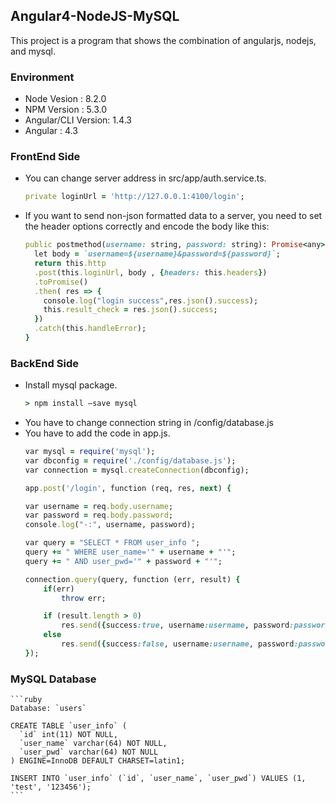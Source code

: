 ## Angular4-NodeJS-MySQL
This project is a program that shows the combination of angularjs, nodejs, and mysql.

### Environment
  - Node Vesion : 8.2.0
  - NPM Version : 5.3.0
  - Angular/CLI Version: 1.4.3
  - Angular : 4.3
  
### FrontEnd Side
  - You can change server address in src/app/auth.service.ts.
    ```ruby
    private loginUrl = 'http://127.0.0.1:4100/login';
    ```
  - If you want to send non-json formatted data to a server, you need to set the header options correctly and encode the body like this:
    ```ruby
    public postmethod(username: string, password: string): Promise<any> {  
      let body = `username=${username}&password=${password}`;
      return this.http
      .post(this.loginUrl, body , {headers: this.headers})
      .toPromise()
      .then( res => {
        console.log("login success",res.json().success);
        this.result_check = res.json().success;
      })
      .catch(this.handleError);
    }
    ```
### BackEnd Side
  - Install mysql package.
    ```ruby
    > npm install –save mysql
    ```
  - You have to change connection string in /config/database.js
  - You have to add the code in app.js.
    ```ruby
    var mysql = require('mysql');					
    var dbconfig = require('./config/database.js');
    var connection = mysql.createConnection(dbconfig);
    
    app.post('/login', function (req, res, next) {

    var username = req.body.username;
    var password = req.body.password;
    console.log("-:", username, password);

    var query = "SELECT * FROM user_info ";
    query += " WHERE user_name='" + username + "'";
    query += " AND user_pwd='" + password + "'";

    connection.query(query, function (err, result) {
        if(err)
            throw err;

        if (result.length > 0)
            res.send({success:true, username:username, password:password});
        else
            res.send({success:false, username:username, password:password});
    });
    ```
    
 ### MySQL Database
    ```ruby
    Database: `users`

    CREATE TABLE `user_info` (
      `id` int(11) NOT NULL,
      `user_name` varchar(64) NOT NULL,
      `user_pwd` varchar(64) NOT NULL
    ) ENGINE=InnoDB DEFAULT CHARSET=latin1;

    INSERT INTO `user_info` (`id`, `user_name`, `user_pwd`) VALUES (1, 'test', '123456');
    ```
    

